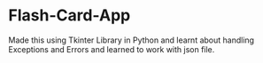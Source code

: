 # Flash-Card-App
Made this using Tkinter Library in Python and learnt about handling Exceptions and Errors and learned to work with json file.
